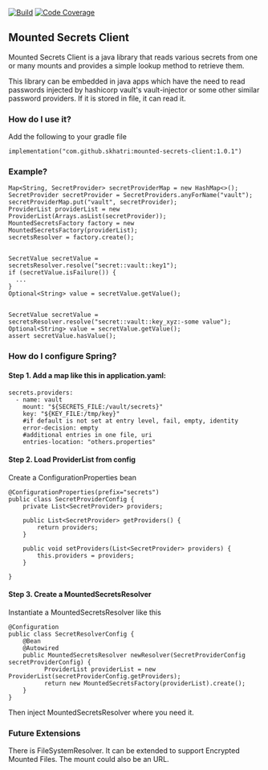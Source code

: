 
[![Build](https://travis-ci.com/skhatri/mounted-secrets-client.svg?branch=master)](https://travis-ci.com/github/skhatri/mounted-secrets-client)
[![Code Coverage](https://img.shields.io/codecov/c/github/skhatri/mounted-secrets-client/master.svg)](https://codecov.io/github/skhatri/mounted-secrets-client?branch=master)

## Mounted Secrets Client

Mounted Secrets Client is a java library that reads various secrets from one or many mounts and provides a simple lookup method to retrieve
them.

This library can be embedded in java apps which have the need to read passwords injected by hashicorp vault's vault-injector or some other similar 
password providers. If it is stored in file, it can read it.


### How do I use it?

Add the following to your gradle file

```
implementation("com.github.skhatri:mounted-secrets-client:1.0.1")
```

### Example?

```
Map<String, SecretProvider> secretProviderMap = new HashMap<>();
SecretProvider secretProvider = SecretProviders.anyForName("vault");
secretProviderMap.put("vault", secretProvider);
ProviderList providerList = new ProviderList(Arrays.asList(secretProvider));
MountedSecretsFactory factory = new MountedSecretsFactory(providerList);
secretsResolver = factory.create();


SecretValue secretValue = secretsResolver.resolve("secret::vault::key1");
if (secretValue.isFailure()) {
  ...
}
Optional<String> value = secretValue.getValue();


SecretValue secretValue = secretsResolver.resolve("secret::vault::key_xyz:-some value");
Optional<String> value = secretValue.getValue();
assert secretValue.hasValue();
```

### How do I configure Spring?

#### Step 1. Add a map like this in application.yaml:
```
secrets.providers:
  - name: vault
    mount: "${SECRETS_FILE:/vault/secrets}"
    key: "${KEY_FILE:/tmp/key}"
    #if default is not set at entry level, fail, empty, identity
    error-decision: empty
    #additional entries in one file, uri
    entries-location: "others.properties"
```

#### Step 2. Load ProviderList from config

Create a ConfigurationProperties bean
```
@ConfigurationProperties(prefix="secrets")
public class SecretProviderConfig {
    private List<SecretProvider> providers;

    public List<SecretProvider> getProviders() {
        return providers;
    }

    public void setProviders(List<SecretProvider> providers) {
        this.providers = providers;
    }

}

```

#### Step 3. Create a MountedSecretsResolver

Instantiate a MountedSecretsResolver like this

```
@Configuration
public class SecretResolverConfig {
    @Bean
    @Autowired
    public MountedSecretsResolver newResolver(SecretProviderConfig secretProviderConfig) {
          ProviderList providerList = new ProviderList(secretProviderConfig.getProviders);
          return new MountedSecretsFactory(providerList).create();
    }
}
```

Then inject MountedSecretsResolver where you need it.


### Future Extensions
There is FileSystemResolver. It can be extended to support Encrypted Mounted Files. The mount could also be an URL. 
 
 